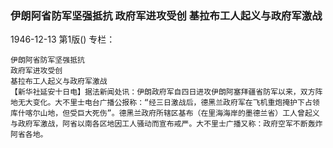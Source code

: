 ### 伊朗阿省防军坚强抵抗  政府军进攻受创  基拉布工人起义与政府军激战

1946-12-13
第1版()
专栏：

    伊朗阿省防军坚强抵抗
    政府军进攻受创
    基拉布工人起义与政府军激战
    【新华社延安十日电】据法新闻处讯：伊朗政府军自四日进攻伊朗阿塞拜疆省防军以来，双方阵地无大变化。大不里士电台广播公报称：“经三日激战后，德黑兰政府军在飞机重炮掩护下占领库什喀尔山地，但受巨大死伤”。德黑兰政府所辖区基布（在里海海岸的墨德兰省）工人曾起义与政府军激战，阿省以南各区地因工人骚动而宣布戒严。大不里士广播又称：政府空军不断轰炸阿省各地。
